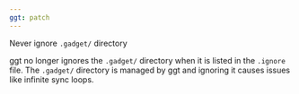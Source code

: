 ```yaml
---
ggt: patch
---
```


Never ignore `.gadget/` directory

ggt no longer ignores the `.gadget/` directory when it is listed in the `.ignore` file. The `.gadget/` directory is managed by ggt and ignoring it causes issues like infinite sync loops.
